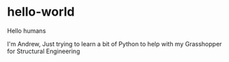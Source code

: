 # hello-world

Hello humans

I'm Andrew, Just trying to learn a bit of Python to help with my Grasshopper for Structural Engineering 

